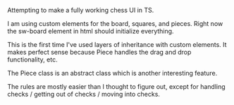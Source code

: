 Attempting to make a fully working chess UI in TS.

I am using custom elements for the board, squares, and pieces. Right now the sw-board element in html should initialize everything.

This is the first time I've used layers of inheritance with custom elements. It makes perfect sense because Piece handles the drag and drop functionality, etc.

The Piece class is an abstract class which is another interesting feature.

The rules are mostly easier than I thought to figure out, except for handling checks / getting out of checks / moving into checks.
